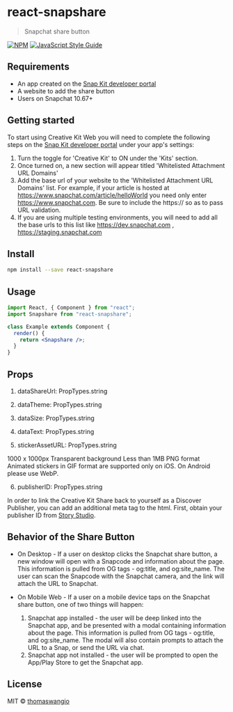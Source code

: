 # react-snapshare

> Snapchat share button

[![NPM](https://img.shields.io/npm/v/react-snapshare.svg)](https://www.npmjs.com/package/react-snapshare) [![JavaScript Style Guide](https://img.shields.io/badge/code_style-standard-brightgreen.svg)](https://standardjs.com)

## Requirements

- An app created on the [Snap Kit developer portal](https://kit.snapchat.com/portal)
- A website to add the share button
- Users on Snapchat 10.67+

## Getting started

To start using Creative Kit Web you will need to complete the following steps on the [Snap Kit developer portal](https://kit.snapchat.com/portal) under your app's settings:

1. Turn the toggle for 'Creative Kit' to ON under the 'Kits' section.
2. Once turned on, a new section will appear titled 'Whitelisted Attachment URL Domains'
3. Add the base url of your website to the 'Whitelisted Attachment URL Domains' list. For example, if your article is hosted at https://www.snapchat.com/article/helloWorld you need only enter https://www.snapchat.com. Be sure to include the https:// so as to pass URL validation.
4. If you are using multiple testing environments, you will need to add all the base urls to this list like https://dev.snapchat.com , https://staging.snapchat.com

## Install

```bash
npm install --save react-snapshare
```

## Usage

```jsx
import React, { Component } from "react";
import Snapshare from "react-snapshare";

class Example extends Component {
  render() {
    return <Snapshare />;
  }
}
```

## Props

1. dataShareUrl: PropTypes.string

2. dataTheme: PropTypes.string

3. dataSize: PropTypes.string

4. dataText: PropTypes.string

5. stickerAssetURL: PropTypes.string

1000 x 1000px
Transparent background
Less than 1MB
PNG format
Animated stickers in GIF format are supported only on iOS. On Android please use WebP.

6. publisherID: PropTypes.string

In order to link the Creative Kit Share back to yourself as a Discover Publisher, you can add an additional meta tag to the html. First, obtain your publisher ID from [Story Studio](https://publish.snapchat.com/).

## Behavior of the Share Button

- On Desktop - If a user on desktop clicks the Snapchat share button, a new window will open with a Snapcode and information about the page. This information is pulled from OG tags - og:title, and og:site_name. The user can scan the Snapcode with the Snapchat camera, and the link will attach the URL to Snapchat.

- On Mobile Web - If a user on a mobile device taps on the Snapchat share button, one of two things will happen:
  1. Snapchat app installed - the user will be deep linked into the Snapchat app, and be presented with a modal containing information about the page. This information is pulled from OG tags - og:title, and og:site_name. The modal will also contain prompts to attach the URL to a Snap, or send the URL via chat.
  2. Snapchat app not installed - the user will be prompted to open the App/Play Store to get the Snapchat app.

## License

MIT © [thomaswangio](https://github.com/thomaswangio)
